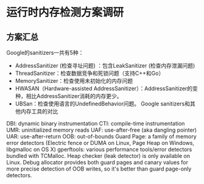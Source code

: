# 运行时内存检测方案调研
## 方案汇总
Google的sanitizers一共有5种：
* AddressSanitizer (检查寻址问题) ：包含LeakSanitizer (检查内存泄漏问题)
* ThreadSanitizer：检查数据竞争和死锁问题（支持C++和Go）
* MemorySanitizer：检查使用未初始化的内存问题
* HWASAN（Hardware-assisted AddressSanitizer）：AddressSanitizer的变种，相比AddressSanitizer消耗的内存更少。
* UBSan：检查使用语言的UndefinedBehavior问题。
Google sanitizers和其他内存工具的对比


DBI: dynamic binary instrumentation
CTI: compile-time instrumentation
UMR: uninitialized memory reads
UAF: use-after-free (aka dangling pointer)
UAR: use-after-return
OOB: out-of-bounds
Guard Page: a family of memory error detectors (Electric fence or DUMA on Linux, Page Heap on Windows, libgmalloc on OS X)
gperftools: various performance tools/error detectors bundled with TCMalloc. Heap checker (leak detector) is only available on Linux. Debug allocator provides both guard pages and canary values for more precise detection of OOB writes, so it's better than guard page-only detectors.